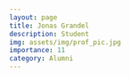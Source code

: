 ```yaml
---
layout: page
title: Jonas Grandel
description: Student
img: assets/img/prof_pic.jpg
importance: 11
category: Alumni
---
```

